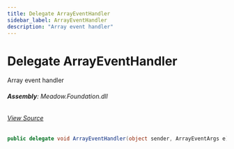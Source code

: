 ```yaml
---
title: Delegate ArrayEventHandler
sidebar_label: ArrayEventHandler
description: "Array event handler"
---
```

# Delegate ArrayEventHandler
Array event handler

###### **Assembly**: Meadow.Foundation.dll
###### [View Source](https://github.com/WildernessLabs/Meadow.Foundation.git/blob/develop/Source/Meadow.Foundation.Core/ArrayEventArgs.cs#L36)
```csharp title="Declaration"
public delegate void ArrayEventHandler(object sender, ArrayEventArgs e)
```

